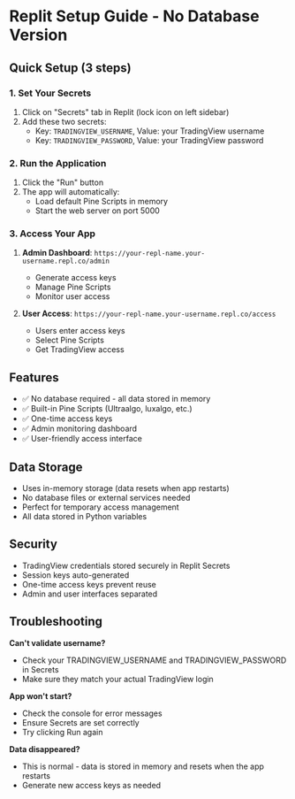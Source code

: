 
# Replit Setup Guide - No Database Version

## Quick Setup (3 steps)

### 1. Set Your Secrets
1. Click on "Secrets" tab in Replit (lock icon on left sidebar)
2. Add these two secrets:
   - Key: `TRADINGVIEW_USERNAME`, Value: your TradingView username
   - Key: `TRADINGVIEW_PASSWORD`, Value: your TradingView password

### 2. Run the Application
1. Click the "Run" button
2. The app will automatically:
   - Load default Pine Scripts in memory
   - Start the web server on port 5000

### 3. Access Your App
1. **Admin Dashboard**: `https://your-repl-name.your-username.repl.co/admin`
   - Generate access keys
   - Manage Pine Scripts
   - Monitor user access

2. **User Access**: `https://your-repl-name.your-username.repl.co/access`
   - Users enter access keys
   - Select Pine Scripts
   - Get TradingView access

## Features

- ✅ No database required - all data stored in memory
- ✅ Built-in Pine Scripts (Ultraalgo, luxalgo, etc.)
- ✅ One-time access keys
- ✅ Admin monitoring dashboard
- ✅ User-friendly access interface

## Data Storage

- Uses in-memory storage (data resets when app restarts)
- No database files or external services needed
- Perfect for temporary access management
- All data stored in Python variables

## Security

- TradingView credentials stored securely in Replit Secrets
- Session keys auto-generated
- One-time access keys prevent reuse
- Admin and user interfaces separated

## Troubleshooting

**Can't validate username?**
- Check your TRADINGVIEW_USERNAME and TRADINGVIEW_PASSWORD in Secrets
- Make sure they match your actual TradingView login

**App won't start?**
- Check the console for error messages
- Ensure Secrets are set correctly
- Try clicking Run again

**Data disappeared?**
- This is normal - data is stored in memory and resets when the app restarts
- Generate new access keys as needed
